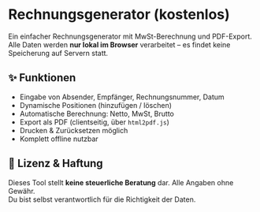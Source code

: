 # Rechnungsgenerator (kostenlos)

Ein einfacher Rechnungsgenerator mit MwSt-Berechnung und PDF-Export.  
Alle Daten werden **nur lokal im Browser** verarbeitet – es findet keine Speicherung auf Servern statt.

## ✨ Funktionen
- Eingabe von Absender, Empfänger, Rechnungsnummer, Datum
- Dynamische Positionen (hinzufügen / löschen)
- Automatische Berechnung: Netto, MwSt, Brutto
- Export als PDF (clientseitig, über `html2pdf.js`)
- Drucken & Zurücksetzen möglich
- Komplett offline nutzbar
  

## 📄 Lizenz & Haftung
Dieses Tool stellt **keine steuerliche Beratung** dar. Alle Angaben ohne Gewähr.  
Du bist selbst verantwortlich für die Richtigkeit der Daten.  

